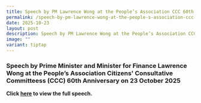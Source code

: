 ```yaml
---
title: Speech by PM Lawrence Wong at the People’s Association CCC 60th Anniversary
permalink: /speech-by-pm-lawrence-wong-at-the-people-s-association-ccc-60th-anniversary/
date: 2025-10-23
layout: post
description: Speech by PM Lawrence Wong at the People’s Association CCC 60th Anniversary
image: ""
variant: tiptap
---
```

<h3>Speech by Prime Minister and Minister for Finance Lawrence Wong at the People’s Association Citizens' Consultative Committeess (CCC) 60th Anniversary on 23 October 2025</h3>
<p><strong>Click <a href="https://www.pmo.gov.sg/newsroom/pm-lawrence-wong-at-the-citizens-consultative-committee-60th-anniversary-celebrations-oct-2025/" rel="noopener nofollow" target="_blank"><u>here</u></a> to view the full speech.</strong>
</p>
